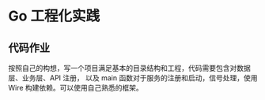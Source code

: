 # Go 工程化实践
## 代码作业
按照自己的构想，写一个项目满足基本的目录结构和工程，代码需要包含对数据层、业务层、API 注册，
以及 main 函数对于服务的注册和启动，信号处理，使用 Wire 构建依赖。可以使用自己熟悉的框架。